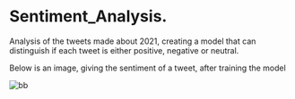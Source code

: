 # Sentiment_Analysis.
Analysis of the tweets made about 2021, creating a model that can distinguish if each tweet is either positive, negative or neutral.

Below is an image, giving the sentiment of a tweet, after training the model

![bb](https://user-images.githubusercontent.com/68103229/149618120-7eeb2636-12a0-47b8-b981-640922ce5c94.jpg)
